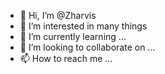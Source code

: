 - 👋 Hi, I’m @Zharvis
- 👀 I’m interested in many things
- 🌱 I’m currently learning ...
- 💞️ I’m looking to collaborate on ...
- 📫 How to reach me ...

<!---
Zharvis/Zharvis is a ✨ special ✨ repository because its `README.md` (this file) appears on your GitHub profile.
You can click the Preview link to take a look at your changes.
--->
